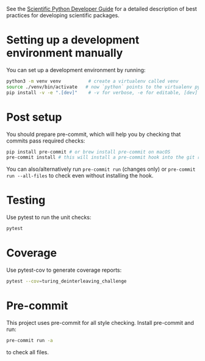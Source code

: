 See the [Scientific Python Developer Guide][spc-dev-intro] for a detailed
description of best practices for developing scientific packages.

[spc-dev-intro]: https://learn.scientific-python.org/development/

# Setting up a development environment manually

You can set up a development environment by running:

```zsh
python3 -m venv venv          # create a virtualenv called venv
source ./venv/bin/activate   # now `python` points to the virtualenv python
pip install -v -e ".[dev]"    # -v for verbose, -e for editable, [dev] for dev dependencies
```

# Post setup

You should prepare pre-commit, which will help you by checking that commits pass
required checks:

```bash
pip install pre-commit # or brew install pre-commit on macOS
pre-commit install # this will install a pre-commit hook into the git repo
```

You can also/alternatively run `pre-commit run` (changes only) or
`pre-commit run --all-files` to check even without installing the hook.

# Testing

Use pytest to run the unit checks:

```bash
pytest
```

# Coverage

Use pytest-cov to generate coverage reports:

```bash
pytest --cov=turing_deinterleaving_challenge
```

# Pre-commit

This project uses pre-commit for all style checking. Install pre-commit and run:

```bash
pre-commit run -a
```

to check all files.
